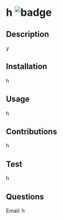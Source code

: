 # h ![badge](https://img.shields.io/badge/license-MIT-blue)

## Description 

y

## Installation 

h

## Usage 

h

## Contributions 

h

## Test 

h

## Questions 

Email: h

